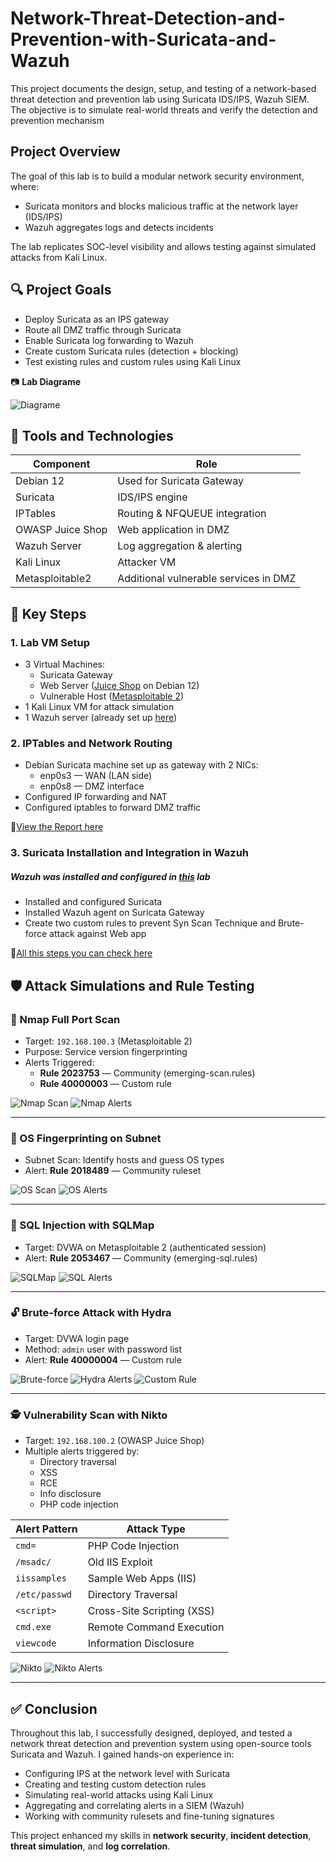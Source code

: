# Network-Threat-Detection-and-Prevention-with-Suricata-and-Wazuh

This project documents the design, setup, and testing of a network-based threat detection and prevention lab using Suricata IDS/IPS, Wazuh SIEM. The objective is to simulate real-world threats and verify the detection and prevention mechanism

## Project Overview
The goal of this lab is to build a modular network security environment, where:

- Suricata monitors and blocks malicious traffic at the network layer (IDS/IPS)
- Wazuh aggregates logs and detects incidents

The lab replicates SOC-level visibility and allows testing against simulated attacks from Kali Linux.

## 🔍 Project Goals  

- Deploy Suricata as an IPS gateway
- Route all DMZ traffic through Suricata
- Enable Suricata log forwarding to Wazuh
- Create custom Suricata rules (detection + blocking)
- Test existing rules and custom rules using Kali Linux

📷 **Lab Diagrame** 

![Diagrame](images/diagrame.png) 
  
## 🧪 Tools and Technologies

| Component         | Role                                   |
| ----------------- | -------------------------------------- |
| Debian 12         | Used for Suricata Gateway              |
| Suricata          | IDS/IPS engine                         |
| IPTables          | Routing & NFQUEUE integration          |
| OWASP Juice Shop  | Web application in DMZ                 |
| Wazuh Server      | Log aggregation & alerting             |
| Kali Linux        | Attacker VM                            |
| Metasploitable2   | Additional vulnerable services in DMZ  |

## 🧩 Key Steps

### 1. Lab VM Setup
- 3 Virtual Machines:
  - Suricata Gateway
  - Web Server ([Juice Shop](https://github.com/juice-shop/juice-shop) on Debian 12)
  - Vulnerable Host ([Metasploitable 2](https://sourceforge.net/projects/metasploitable/))
- 1 Kali Linux VM for attack simulation
- 1 Wazuh server (already set up [here](https://github.com/Apelsyn582/Wazuh-SIEM-Home-Lab-Detection-of-Suspicious-Activities/tree/main?tab=readme-ov-file#wazuh-siem-home-lab--detection-and-prevention-of-suspicious-activities))

### 2. IPTables and Network Routing
- Debian Suricata machine set up as gateway with 2 NICs:
  - enp0s3 — WAN (LAN side)
  - enp0s8 — DMZ interface
- Configured IP forwarding and NAT
- Configured iptables to forward DMZ traffic

📄[View the Report here](https://github.com/Apelsyn582/Network-Threat-Detection-and-Prevention-with-Suricata-and-Wazuh/blob/main/Full%20Step-by-Step%20Instruction%20for%20step%202.pdf)

### 3. Suricata Installation and Integration in Wazuh

##### Wazuh was installed and configured in [this](https://github.com/Apelsyn582/Wazuh-SIEM-Home-Lab-Detection-of-Suspicious-Activities/tree/main?tab=readme-ov-file#wazuh-siem-home-lab--detection-and-prevention-of-suspicious-activities) lab
- Installed and configured Suricata
- Installed Wazuh agent on Suricata Gateway
- Create two custom rules to prevent Syn Scan Technique and Brute-force attack against Web app

📄[All this steps you can check here](https://github.com/Apelsyn582/Network-Threat-Detection-and-Prevention-with-Suricata-and-Wazuh/blob/main/Suricata%20Installation%20and%20Integration%20with%20Wazuh.pdf)


## 🛡️ Attack Simulations and Rule Testing

### 🔎 Nmap Full Port Scan

- Target: `192.168.100.3` (Metasploitable 2)
- Purpose: Service version fingerprinting
- Alerts Triggered:
  - **Rule 2023753** — Community (emerging-scan.rules)
  - **Rule 40000003** — Custom rule

![Nmap Scan](images/Nmap_scan.png)
![Nmap Alerts](images/nmap_alerts.png)

---

### 🧠 OS Fingerprinting on Subnet

- Subnet Scan: Identify hosts and guess OS types
- Alert: **Rule 2018489** — Community ruleset

![OS Scan](images/Os_Fingerprint_scan.png)
![OS Alerts](images/os_detection_alerts.png)

---

### 💉 SQL Injection with SQLMap

- Target: DVWA on Metasploitable 2 (authenticated session)
- Alert: **Rule 2053467** — Community (emerging-sql.rules)

![SQLMap](images/sqlmap.png)
![SQL Alerts](images/sql_alerts.png)

---

### 🔓 Brute-force Attack with Hydra

- Target: DVWA login page
- Method: `admin` user with password list
- Alert: **Rule 40000004** — Custom rule

![Brute-force](images/brute_force_web.png)
![Hydra Alerts](images/hydra_alerts.png)
![Custom Rule](images/rules.png)

---

### 🕵️ Vulnerability Scan with Nikto

- Target: `192.168.100.2` (OWASP Juice Shop)
- Multiple alerts triggered by:
  - Directory traversal
  - XSS
  - RCE
  - Info disclosure
  - PHP code injection

| Alert Pattern       | Attack Type                  |
|---------------------|------------------------------|
| `cmd=`              | PHP Code Injection           |
| `/msadc/`           | Old IIS Exploit              |
| `iissamples`        | Sample Web Apps (IIS)        |
| `/etc/passwd`       | Directory Traversal          |
| `<script>`          | Cross-Site Scripting (XSS)   |
| `cmd.exe`           | Remote Command Execution     |
| `viewcode`          | Information Disclosure       |

![Nikto](images/nikto.png)
![Nikto Alerts](images/nikto_alerts.png)

---

## ✅ Conclusion

Throughout this lab, I successfully designed, deployed, and tested a network threat detection and prevention system using open-source tools Suricata and Wazuh. I gained hands-on experience in:

- Configuring IPS at the network level with Suricata
- Creating and testing custom detection rules
- Simulating real-world attacks using Kali Linux
- Aggregating and correlating alerts in a SIEM (Wazuh)
- Working with community rulesets and fine-tuning signatures

This project enhanced my skills in **network security**, **incident detection**, **threat simulation**, and **log correlation**.
